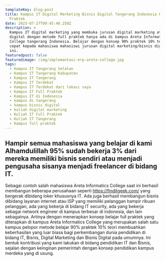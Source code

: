 ```yaml
---
templateKey: blog-post
title: Kampus IT Digital Marketing Bisnis Digital Tangerang Indonesia Pelopor Belajar Full
  Praktek
date: 2023-07-27T09:45:40.258Z
description: >
  Kampus IT digital marketing yang membuka jurusan digital marketing atau bisnis
  digital dengan metode full praktek hanya ada di kampus Areta Informatics
  College tangerang Indonesia. Belajar dengan konsep 90% praktek 10% teori memberikan pemahaman yang
  cepat kepada mahasiswa mahasiswi jurusan digital marketing/bisnis digital
  ini. 
featuredpost: false
featuredimage: /img/implementasi-erp-areta-college.jpg
tags:
  - Kampus IT Tangerang Selatan
  - Kampus IT Tangerang Kabupaten
  - Kampus IT Tangerang
  - Kampus IT Terdekat
  - Kampus IT Terdekat dari lokasi saya
  - Kampus IT Full Praktek
  - Kampus IT di Indonesia
  - kampus di tangerang
  - kampus bisnis digital
  - kuliah digital marketing
  - Kuliah IT Full Praktek
  - Kuliah IT Tangerang
  - Kampus full praktek
---
```

## Hampir semua mahasiswa yang belajar di kami Alhamdulillah 95% sudah bekerja 3% dari mereka memiliki bisnis sendiri atau menjadi pengusaha sisanya menjadi freelancer di bidang IT.

Sebagai contoh salah mahasiswa Areta Informatics College saat ini berhasil membangun beberapa perusahaan seperti https://finditgeek.com/ yang bergerak dibidang loker khususnya IT. Ada juga berhasil membangun bisnis dibidang layanan internet atau ISP yang memiliki pelanggan hampir ribuan pelanggan, ada yang bekerja di bidang IT security, ada yang bekerja sebagai network engineer di kampus terbesar di indonesia, dan lain sebagainya.
Artinya dengan menerapkan konsep belajar full praktek yang diterapkan di kampus Areta Informatics College yang merupakan salah satu kampus pelopor metode belajar 90% praktek 10% teori membuahkan keberhasilan yang luar biasa bagi perkembangan dunia pendidikan di bidang IT, Bisnis, Digital Marketing dan Bisnis Digital pada umumnya.
Ini bentuk kontribusi yang kami lakukan di bidang pendidikan IT dan Bisnis, sejalan dengan keinginan pemerintah dengan konsep pendidikan kampus merdeka yang di usung.